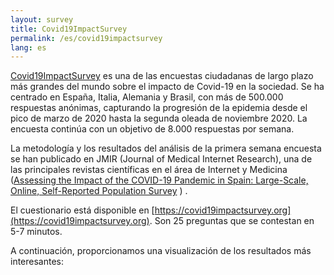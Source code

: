 ```yaml
---
layout: survey
title: Covid19ImpactSurvey
permalink: /es/covid19impactsurvey
lang: es
---
```


[Covid19ImpactSurvey](https://covid19impactsurvey.org) es una de las encuestas ciudadanas de largo plazo más grandes del mundo sobre el impacto de Covid-19 en la sociedad. Se ha centrado en España, Italia, Alemania y Brasil, con más de 500.000 respuestas anónimas, capturando la progresión de la epidemia desde el pico de marzo de 2020 hasta la segunda oleada de noviembre 2020. La encuesta continúa con un objetivo de 8.000 respuestas por semana.

La metodología y los resultados del análisis de la primera semana encuesta se han publicado en JMIR (Journal of Medical Internet Research), una de las principales revistas científicas en el área de Internet y Medicina  ([Assessing the Impact of the COVID-19 Pandemic in Spain: Large-Scale, Online, Self-Reported Population Survey](https://www.jmir.org/2020/9/e21319/) ) . 

El cuestionario está disponible en [https://covid19impactsurvey.org](https://covid19impactsurvey.org). Son 25 preguntas que se contestan en 5-7 minutos.

A continuación, proporcionamos una visualización de los resultados más interesantes: